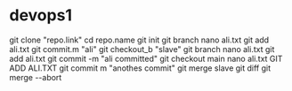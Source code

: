 # devops1
git clone "repo.link"
cd repo.name
git init
git branch
nano ali.txt
git add ali.txt
git commit.m "ali"
git checkout_b "slave"
git branch
nano ali.txt
git add ali.txt
git commit -m "ali committed"
git checkout main
nano ali.txt
GIT ADD ALI.TXT
git commit m "anothes commit"
git merge slave
git diff
git merge --abort
